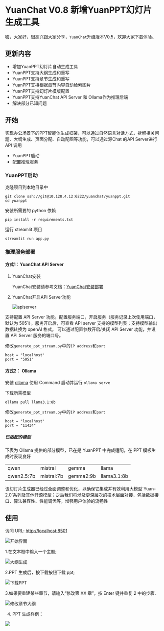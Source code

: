 # YuanChat V0.8 新增YuanPPT幻灯片生成工具

嗨，大家好，很高兴跟大家分享，`YuanChat`升级版本V0.5，欢迎大家下载体验。

## 更新内容
* 增加YuanPPT幻灯片自动生成工具
* YuanPPT支持大纲生成和重写
* YuanPPT支持章节生成和重写
* YuanPPT支持根据章节内容自动检索图片
* YuanPPT支持幻灯片模版配置
* YuanPPT支持YuanChat API Server 和 Ollama作为推理后端
* 解决部分已知问题


## 开始
实现办公场景下的PPT智能体生成框架，可以通过自然语言对话方式，拆解相关问题、大纲生成、页面分配、自动配图等功能，可以通过源Chat 的API Server进行API 调用

* YuanPPT启动
* 配置推理服务

### YuanPPT启动

克隆项目到本地目录中

```
git clone ssh://git@10.128.4.12:6222/yuanchat/yuanppt.git
cd yuanppt
```

安装所需要的 python 依赖

```
pip install -r requirements.txt
```

运行 streamlit 项目

```
streamlit run app.py
```

### 推理服务部署

#### 方式1：YuanChat API Server

1. YuanChat安装

     YuanChat安装请参考文档：[YuanChat安装部署](https://github.com/IEIT-Yuan/YuanChat/blob/main/docs/YuanChat%E9%80%9A%E7%94%A8%E7%89%88%E6%9C%ACV0.5.md)

2. YuanChat开启API Server功能

     ![apiserver](images/pptv1/yuanchat_enable_apiserver.png)

支持配置 API Server 功能。配置服务端口，开启服务（服务记录上次使用端口，默认为 5051）。服务开启后，可查看 API server 支持的模型列表；支持模型输出数据转换为 openAI 格式。 可以通过配置参数开启/关闭 API Server 功能，并设置 API Server 服务的端口号。

修改`generate_ppt_stream.py`中的`IP address`和`port`

```
host = "localhost"
port = "5051"
```

#### 方式2： Ollama

安装 [ollama](https://ollama.ai/download)
使用 Command 启动并运行 `ollama serve`

下载所需模型

```
ollama pull llama3.1:8b
```

修改`generate_ppt_stream.py`中的`IP address`和`port`

```
host = "localhost"
port = "11434"
```


##### 已适配的模型

下表为 Ollama 提供的部分模型，已在是 YuanPPT 中完成适配，在 PPT 模板生成时表现良好

<table>
    <tr>
        <td>qwen</td> 
        <td>mistral</td> 
        <td>gemma</td> 
        <td>llama</td> 
   </tr>
   <tr>
        <td>qwen2.5:7b</td> 
        <td>mistral:7b</td> 
        <td>gemma2:9b</td> 
        <td>llama3.1:8b</td> 
   </tr>
</table>
该幻灯片生成器已经过全面调整和优化，以确保它集成并有效利用大模型`Yuan-2.0`系列及其他开源模型；之后我们将涉及更深层次的技术层面对接，包括数据接口、算法兼容性、性能调优等，增强用户体验的流畅性



## 使用

访问 URL: [http://localhost:8501](http://localhost:8501)

![开始界面](images/pptv1/begin.png)

1.在文本框中输入一个主题;

![大纲生成](images/pptv1/prompt_display.png)

2.PPT 生成后，按下载按钮下载 ppt;

![下载PPT](images/pptv1/PPTdownload.png)

3.如果要重建某些章节，请输入“修改第 XX 章”，按 Enter 键并重复 2 中的步骤.

![修改章节大纲](images/pptv1/rewrite_prompt.png)

4. PPT 生成样例：

![](images/pptv1/pptoutputdemo.png)
